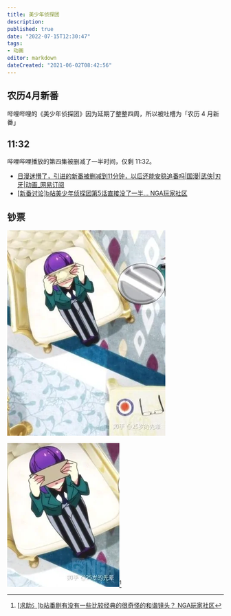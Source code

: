 ```yaml
---
title: 美少年侦探团
description:
published: true
date: "2022-07-15T12:30:47"
tags:
- 动画
editor: markdown
dateCreated: "2021-06-02T08:42:56"
---
```


## 农历4月新番

哔哩哔哩的《美少年侦探团》因为延期了整整四周，所以被吐槽为「农历 4 月新番」

## 11:32

哔哩哔哩播放的第四集被删减了一半时间，仅剩 11:32。

+ [日漫迷懵了，引进的新番被删减到11分钟，以后还能安稳追番吗|国漫|武侠|刃牙|动画_网易订阅](https://web.archive.org/web/20210602080119/https://www.163.com/dy/article/GBB5NG5K053507FA.html)
+ [[新番讨论]b站美少年侦探团第5话直接没了一半... NGA玩家社区](https://archive.ph/vpMpQ "https://archive.ph/vpMpQ")

## 钞票

![和谐前](/src/video/美少年侦探团/JPY.webp)

![和谐后](/src/video/美少年侦探团/JPY_less.webp)[^pb7GW]

[^pb7GW]: [[求助氵]b站番剧有没有一些比较经典的很奇怪的和谐镜头？ NGA玩家社区](https://archive.is/pb7GW "https://bbs.nga.cn/read.php?tid=27207529")
